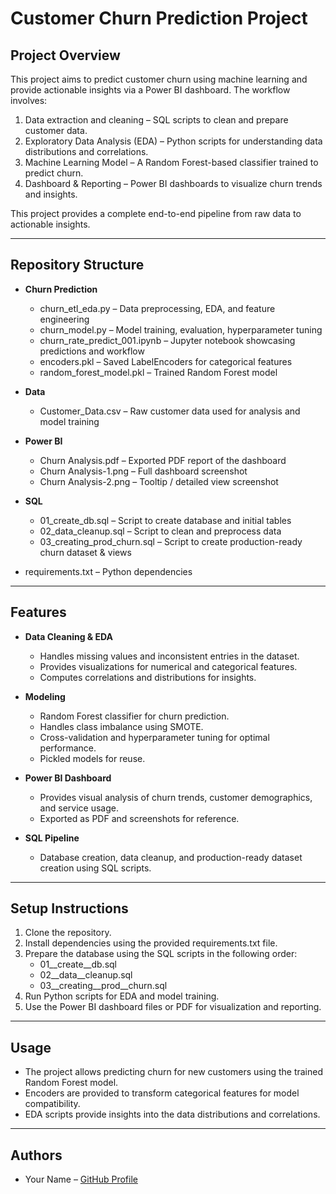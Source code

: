 # Customer Churn Prediction Project

## Project Overview
This project aims to predict customer churn using machine learning and provide actionable insights via a Power BI dashboard. The workflow involves:

1. Data extraction and cleaning – SQL scripts to clean and prepare customer data.
2. Exploratory Data Analysis (EDA) – Python scripts for understanding data distributions and correlations.
3. Machine Learning Model – A Random Forest-based classifier trained to predict churn.
4. Dashboard & Reporting – Power BI dashboards to visualize churn trends and insights.

This project provides a complete end-to-end pipeline from raw data to actionable insights.

---

## Repository Structure

- **Churn Prediction**
  - churn_etl_eda.py – Data preprocessing, EDA, and feature engineering
  - churn_model.py – Model training, evaluation, hyperparameter tuning
  - churn_rate_predict_001.ipynb – Jupyter notebook showcasing predictions and workflow
  - encoders.pkl – Saved LabelEncoders for categorical features
  - random_forest_model.pkl – Trained Random Forest model

- **Data**
  - Customer_Data.csv – Raw customer data used for analysis and model training

- **Power BI**
  - Churn Analysis.pdf – Exported PDF report of the dashboard
  - Churn Analysis-1.png – Full dashboard screenshot
  - Churn Analysis-2.png – Tooltip / detailed view screenshot

- **SQL**
  - 01_create_db.sql – Script to create database and initial tables
  - 02_data_cleanup.sql – Script to clean and preprocess data
  - 03_creating_prod_churn.sql – Script to create production-ready churn dataset & views

- requirements.txt – Python dependencies

---

## Features

- **Data Cleaning & EDA**
  - Handles missing values and inconsistent entries in the dataset.
  - Provides visualizations for numerical and categorical features.
  - Computes correlations and distributions for insights.

- **Modeling**
  - Random Forest classifier for churn prediction.
  - Handles class imbalance using SMOTE.
  - Cross-validation and hyperparameter tuning for optimal performance.
  - Pickled models for reuse.

- **Power BI Dashboard**
  - Provides visual analysis of churn trends, customer demographics, and service usage.
  - Exported as PDF and screenshots for reference.

- **SQL Pipeline**
  - Database creation, data cleanup, and production-ready dataset creation using SQL scripts.

---

## Setup Instructions

1. Clone the repository.
2. Install dependencies using the provided requirements.txt file.
3. Prepare the database using the SQL scripts in the following order:
   - 01__create__db.sql
   - 02__data__cleanup.sql
   - 03__creating__prod__churn.sql
4. Run Python scripts for EDA and model training.
5. Use the Power BI dashboard files or PDF for visualization and reporting.

---

## Usage

- The project allows predicting churn for new customers using the trained Random Forest model.
- Encoders are provided to transform categorical features for model compatibility.
- EDA scripts provide insights into the data distributions and correlations.

---

## Authors
- Your Name – [GitHub Profile](https://github.com/SAIPRASAD512)

